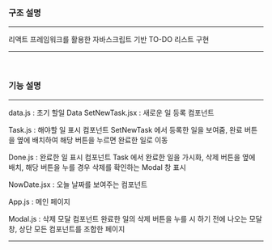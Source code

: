 ### 구조 설명

<hr/>

리액트 프레임워크를 활용한 자바스크립트 기반 TO-DO 리스트 구현

<hr/>

<br/>

### 기능 설명

<hr/>

data.js : 초기 할일 Data
SetNewTask.jsx : 새로운 일 등록 컴포넌트

Task.js : 해야할 일 표시 컴포넌트
SetNewTask 에서 등록한 일을 보여줌, 완료 버튼을 옆에 배치하여 해당 버튼을 누르면 완료한 일로 이동
    
Done.js : 완료한 일 표시 컴포넌트
Task 에서 완료한 일을 가시화, 삭제 버튼을 옆에 배치, 해당 버튼을 누를 경우 삭제를 확인하는 Modal 창 표시
    
NowDate.jsx : 오늘 날짜를 보여주는 컴포넌트
    
App.js : 메인 페이지

Modal.js : 삭제 모달 컴포넌트
완료한 일의 삭제 버튼을 누를 시 하기 전에 나오는 모달 창, 상단 모든 컴포넌트를 조합한 페이지

<hr/>
